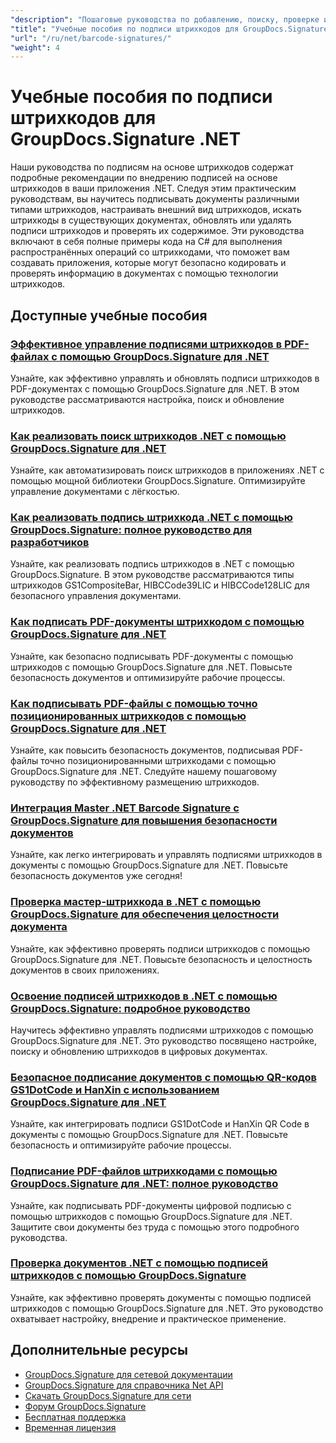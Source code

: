 ```yaml
---
"description": "Пошаговые руководства по добавлению, поиску, проверке и управлению подписями штрих-кодов в документах с помощью GroupDocs.Signature для .NET."
"title": "Учебные пособия по подписи штрихкодов для GroupDocs.Signature .NET"
"url": "/ru/net/barcode-signatures/"
"weight": 4
---
```


# Учебные пособия по подписи штрихкодов для GroupDocs.Signature .NET

Наши руководства по подписям на основе штрихкодов содержат подробные рекомендации по внедрению подписей на основе штрихкодов в ваши приложения .NET. Следуя этим практическим руководствам, вы научитесь подписывать документы различными типами штрихкодов, настраивать внешний вид штрихкодов, искать штрихкоды в существующих документах, обновлять или удалять подписи штрихкодов и проверять их содержимое. Эти руководства включают в себя полные примеры кода на C# для выполнения распространённых операций со штрихкодами, что поможет вам создавать приложения, которые могут безопасно кодировать и проверять информацию в документах с помощью технологии штрихкодов.

## Доступные учебные пособия

### [Эффективное управление подписями штрихкодов в PDF-файлах с помощью GroupDocs.Signature для .NET](./groupdocs-signature-barcode-management-pdf/)
Узнайте, как эффективно управлять и обновлять подписи штрихкодов в PDF-документах с помощью GroupDocs.Signature для .NET. В этом руководстве рассматриваются настройка, поиск и обновление штрихкодов.

### [Как реализовать поиск штрихкодов .NET с помощью GroupDocs.Signature для .NET](./net-barcode-search-groupdocs-signature-implementation/)
Узнайте, как автоматизировать поиск штрихкодов в приложениях .NET с помощью мощной библиотеки GroupDocs.Signature. Оптимизируйте управление документами с лёгкостью.

### [Как реализовать подпись штрихкода .NET с помощью GroupDocs.Signature: полное руководство для разработчиков](./implement-dotnet-barcode-signing-groupdocs-signature/)
Узнайте, как реализовать подпись штрихкодов в .NET с помощью GroupDocs.Signature. В этом руководстве рассматриваются типы штрихкодов GS1CompositeBar, HIBCCode39LIC и HIBCCode128LIC для безопасного управления документами.

### [Как подписать PDF-документы штрихкодом с помощью GroupDocs.Signature для .NET](./sign-pdf-barcode-groupdocs-signature-dotnet/)
Узнайте, как безопасно подписывать PDF-документы с помощью штрихкодов с помощью GroupDocs.Signature для .NET. Повысьте безопасность документов и оптимизируйте рабочие процессы.

### [Как подписывать PDF-файлы с помощью точно позиционированных штрихкодов с помощью GroupDocs.Signature для .NET](./sign-pdf-barcode-positioned-groupdocs-signature/)
Узнайте, как повысить безопасность документов, подписывая PDF-файлы точно позиционированными штрихкодами с помощью GroupDocs.Signature для .NET. Следуйте нашему пошаговому руководству по эффективному размещению штрихкодов.

### [Интеграция Master .NET Barcode Signature с GroupDocs.Signature для повышения безопасности документов](./net-barcode-signature-groupdocs-signature/)
Узнайте, как легко интегрировать и управлять подписями штрихкодов в документы с помощью GroupDocs.Signature для .NET. Повысьте безопасность документов уже сегодня!

### [Проверка мастер-штрихкода в .NET с помощью GroupDocs.Signature для обеспечения целостности документа](./master-barcode-verification-groupdocs-signature-dotnet/)
Узнайте, как эффективно проверять подписи штрихкодов с помощью GroupDocs.Signature для .NET. Повысьте безопасность и целостность документов в своих приложениях.

### [Освоение подписей штрихкодов в .NET с помощью GroupDocs.Signature: подробное руководство](./master-barcode-signatures-groupdocs-dotnet/)
Научитесь эффективно управлять подписями штрихкодов с помощью GroupDocs.Signature для .NET. Это руководство посвящено настройке, поиску и обновлению штрихкодов в цифровых документах.

### [Безопасное подписание документов с помощью QR-кодов GS1DotCode и HanXin с использованием GroupDocs.Signature для .NET](./sign-documents-gs1dotcode-hanxin-qr-groupdocs-signature-dotnet/)
Узнайте, как интегрировать подписи GS1DotCode и HanXin QR Code в документы с помощью GroupDocs.Signature для .NET. Повысьте безопасность и оптимизируйте рабочие процессы.

### [Подписание PDF-файлов штрихкодами с помощью GroupDocs.Signature для .NET: полное руководство](./sign-pdf-barcode-groupdocs-signature-net/)
Узнайте, как подписывать PDF-документы цифровой подписью с помощью штрихкодов с помощью GroupDocs.Signature для .NET. Защитите свои документы без труда с помощью этого подробного руководства.

### [Проверка документов .NET с помощью подписей штрихкодов с помощью GroupDocs.Signature](./verify-dotnet-documents-barcode-signatures-groupdocs/)
Узнайте, как эффективно проверять документы с помощью подписей штрихкодов с помощью GroupDocs.Signature для .NET. Это руководство охватывает настройку, внедрение и практическое применение.

## Дополнительные ресурсы

- [GroupDocs.Signature для сетевой документации](https://docs.groupdocs.com/signature/net/)
- [GroupDocs.Signature для справочника Net API](https://reference.groupdocs.com/signature/net/)
- [Скачать GroupDocs.Signature для сети](https://releases.groupdocs.com/signature/net/)
- [Форум GroupDocs.Signature](https://forum.groupdocs.com/c/signature)
- [Бесплатная поддержка](https://forum.groupdocs.com/)
- [Временная лицензия](https://purchase.groupdocs.com/temporary-license/)